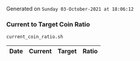 Generated on `Sunday 03-October-2021 at 18:06:12`

### Current to Target Coin Ratio
`current_coin_ratio.sh`

Date|Current|Target|Ratio
---|---|---|---
